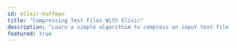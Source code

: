 ```yaml
---
id: elixir-huffman
title: "Compressing Text Files With Elixir"
description: "Learn a simple algorithim to compress an input text file."
featured: true
---
```

